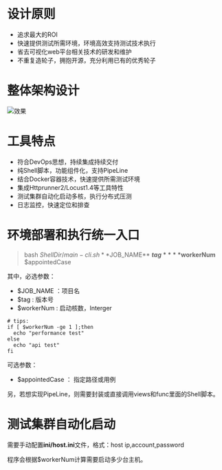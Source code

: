 # 设计原则
* 追求最大的ROI
* 快速提供测试所需环境，环境高效支持测试技术执行
* 省去可视化web平台相关技术的研发和维护
* 不重复造轮子，拥抱开源，充分利用已有的优秀轮子

# 整体架构设计
![效果](https://github.com/qtracer/TestDeploy/blob/main/data/%E8%BF%90%E7%BB%B4%E5%B9%B3%E5%8F%B0%E6%9E%B6%E6%9E%84%E5%9B%BE.png)

# 工具特点
* 符合DevOps思想，持续集成持续交付
* 纯Shell脚本，功能组件化，支持PipeLine
* 结合Docker容器技术，快速提供所需测试环境
* 集成Httprunner2/Locust1.4等工具特性
* 测试集群自动化启动多核，执行分布式压测
* 日志监控，快速定位和排查


# 环境部署和执行统一入口
> bash ${ShellDir}/main-cli.sh **$JOB_NAME** **$tag** **$workerNum** $appointedCase

其中，必选参数：
* $JOB_NAME ：项目名 
* $tag : 版本号
* $workerNum : 启动核数，Interger
```
# tips:
if [ $workerNum -ge 1 ];then
  echo "performance test"
else
  echo "api test"
fi
```

可选参数：
* $appointedCase ： 指定路径或用例

另，若想实现PipeLine，则需要封装或直接调用views和func里面的Shell脚本。

# 测试集群自动化启动
需要手动配置**ini/host.ini**文件，格式：host ip,account,password

程序会根据$workerNum计算需要启动多少台主机。

